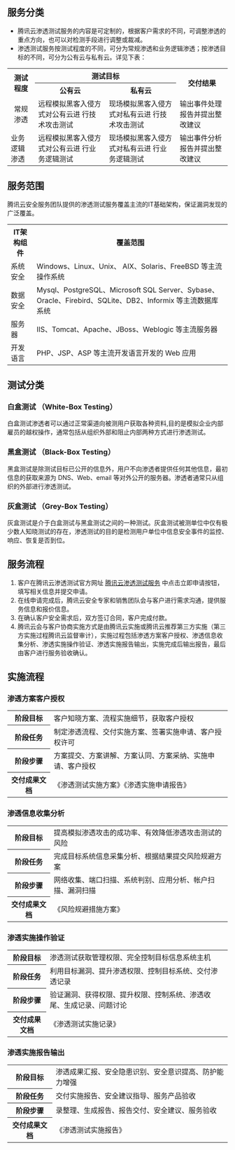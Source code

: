 ## 服务分类
- 腾讯云渗透测试服务的内容是可定制的，根据客户需求的不同，可调整渗透的重点方向，也可以对检测手段进行调整或裁减。
- 渗透测试服务按测试程度的不同，可分为常规渗透和业务逻辑渗透；按渗透目标的不同，可分为公有云与私有云。详见下表：

<table>
<tr align=center>
<th rowspan="2"> <b>测试程度</b>  </th>
<th colspan="2" > <b>测试目标</b> </th>
<th rowspan="2"> <b>交付结果</b></th>
</tr>
<tr align=center>
<th><b>公有云</b></th>
<th><b>私有云</b></th>
</tr>
<tr>
<td align=center>常规渗透</td>
<td>远程模拟黑客入侵方式对公有云进
行技术攻击测试</td>
<td>现场模拟黑客入侵方式对私有云进
行技术攻击测试</td>
<td>输出事件处理报告并提出整改建议</td>
</tr>
<tr>
<td>业务逻辑渗透</td>
<td>远程模拟黑客入侵方式对公有云进
行业务逻辑测试</td>
<td>现场模拟黑客入侵方式对私有云进
行业务逻辑测试</td>
<td>输出事件分析报告并提出整改建议</td>
</tr>
</table>

## 服务范围
腾讯云安全服务团队提供的渗透测试服务覆盖主流的IT基础架构，保证漏洞发现的广泛覆盖。
<table>
<tbody><tr>
<th > <b>IT架构组件</b>  </th>
<th  > <b>覆盖范围</b> </th>
</tr>
<tr>
<td>系统安全</td>
<td>Windows、Linux、Unix、 AIX、Solaris、FreeBSD 等主流操作系统</td>
</tr>
<tr>
<td>数据安全</td>
<td>Mysql、PostgreSQL、Microsoft SQL Server、Sybase、Oracle、Firebird、SQLite、DB2、Informix 等主流数据库系统</td>
</tr>
<tr>
<td>服务器</td>
<td>IIS、Tomcat、Apache、JBoss、Weblogic 等主流服务器</td>
</tr>
<tr>
<td>开发语言</td>
<td>PHP、JSP、ASP 等主流开发语言开发的 Web 应用</td>
</tr>
</tbody></table>

## 测试分类
### 白盒测试 （White-Box Testing）
白盒测试渗透者可以通过正常渠道向被测用户获取各种资料,目的是模拟企业内部雇员的越权操作，通常包括从组织外部和阻止内部两种方式进行渗透测试。
### 黑盒测试 （Black-Box Testing）
黑盒测试是除测试目标已公开的信息外，用户不向渗透者提供任何其他信息，最初信息的获取来源为 DNS、Web、email 等对外公开的服务器。渗透者通常只从组织的外部进行渗透测试。
### 灰盒测试 （Grey-Box Testing）
灰盒测试是介于白盒测试与黑盒测试之间的一种测试。灰盒测试被测单位中仅有极少数人知晓测试的存在，渗透测试的目的是检测用户单位中信息安全事件的监控、响应、恢复是否到位。

## 服务流程
1. 客户在腾讯云渗透测试官方网址 [腾讯云渗透测试服务](https://cloud.tencent.com/product/pt) 中点击立即申请按钮，填写相关信息并提交申请。
2. 在线申请完成后，腾讯云安全专家和销售团队会与客户进行需求沟通，提供服务信息和报价信息。
3. 在确认客户安全需求后，双方签订合同，客户完成付款。
4. 腾讯云会与客户协商实施方式是由腾讯云实施或腾讯云推荐第三方实施（第三方实施过程腾讯云监督审计），实施过程包括渗透方案客户授权、渗透信息收集分析、渗透实施操作验证、渗透实施报告输出，实施完成后输出报告，最后由客户进行服务验收确认。

## 实施流程
### 渗透方案客户授权    
<table>
<tr>
<th > <b>阶段目标</b>  </th>
<td > 客户知晓方案、流程实施细节，获取客户授权</td>
</tr>
<tr>
<th > <b>阶段任务</b> </th>
<td>制定渗透流程、交付实施方案、签署实施申请、客户授权许可</td>
</tr>
<tr>
<th > <b>阶段步骤</b> </th>
<td>方案提交、方案讲解、方案认同、方案采纳、实施申请、客户授权</td>
</tr>
<tr>
<th > <b>交付成果文档</b> </th>
<td>《渗透测试实施方案》《渗透实施申请报告》</td>
</tr>
</table>

### 渗透信息收集分析
<table>
<tr>
<th > <b>阶段目标</b>  </th>
<td > 提高模拟渗透攻击的成功率、有效降低渗透攻击测试的风险</td>
</tr>
<tr>
<th > <b>阶段任务</b> </th>
<td>完成目标系统信息采集分析、根据结果提交风险规避方案</td>
</tr>
<tr>
<th > <b>阶段步骤</b> </th>
<td>网络收集、端口扫描、系统判别、应用分析、帐户扫描、漏洞扫描</td>
</tr>
<tr>
<th > <b>交付成果文档</b> </th>
<td>《风险规避措施方案》</td>
</tr>
</table>

### 渗透实施操作验证
<table>
<tr>
<th > <b>阶段目标</b>  </th>
<td > 渗透测试获取管理权限、完全控制目标信息系统主机</td>
</tr>
<tr>
<th > <b>阶段任务</b> </th>
<td>利用目标漏洞、提升渗透权限、控制目标系统、交付渗透记录</td>
</tr>
<tr>
<th > <b>阶段步骤</b> </th>
<td>验证漏洞、获得权限、提升权限、控制系统、渗透收尾、生成记录、问题讨论</td>
</tr>
<tr>
<th > <b>交付成果文档</b> </th>
<td>《渗透测试实施记录》</td>
</tr>
</table>

### 渗透实施报告输出
<table>
<tr>
<th > <b>阶段目标</b>  </th>
<td > 渗透成果汇报、安全隐患识别、安全意识提高、防护能力增强</td>
</tr>
<tr>
<th > <b>阶段任务</b> </th>
<td>交付实施报告、安全建议指导、服务产品验收</td>
</tr>
<tr>
<th > <b>阶段步骤</b> </th>
<td>录整理、生成报告、报告交付、安全建议、服务验收</td>
</tr>
<tr>
<th > <b>交付成果文档</b> </th>
<td>《渗透测试实施报告》</td>
</tr>
</table>
